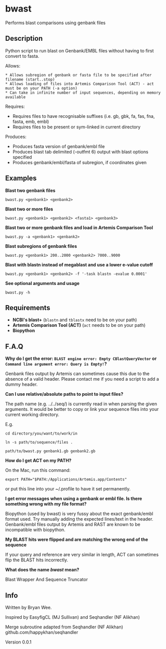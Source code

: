 # bwast
Performs blast comparisons using genbank files

Description
--------------
Python script to run blast on Genbank/EMBL files without having to first convert to fasta. 

Allows:

	* Allows subregion of genbank or fasta file to be specified after filename (start..stop)
	* Allows loading of files into Artemis Comparison Tool (ACT) - act must be on your PATH (-a option)
	* Can take in infinite number of input sequences, depending on memory available

Requires:

* Requires files to have recognisable suffixes (i.e. gb, gbk, fa, fas, fna, fasta, emb, embl)
* Requires files to be present or sym-linked in current directory

Produces:

* Produces fasta version of genbank/embl file
* Produces blast tab delimited (-outfmt 6) output with blast options specified
* Produces genbank/embl/fasta of subregion, if coordinates given



Examples
---------------

**Blast two genbank files**

``bwast.py <genbank1> <genbank2>``

**Blast two or more files**

``bwast.py <genbank1> <genbank2> <fasta1> <genbank3>``

**Blast two or more genbank files and load in Artemis Comparison Tool**

``bwast.py -a <genbank1> <genbank2>``

**Blast subregions of genbank files**

``bwast.py <genbank1> 200..2000 <genbank2> 7000..9000``

**Blast with blastn instead of megablast and use a lower e-value cutoff**

``bwast.py <genbank1> <genbank2> -f '-task blastn -evalue 0.0001'``

**See optional arguments and usage**

``bwast.py -h``


Requirements
-----------------

* **NCBI's blast+** (``blastn`` and ``tblastx`` need to be on your path)
* **Artemis Comparison Tool (ACT)** (``act`` needs to be on your path)
* **Biopython**


F.A.Q
----------------

**Why do I get the error: ``BLAST engine error: Empty CBlastQueryVector`` or ``Command line argument error: Query is Empty!``?**

Genbank files output by Artemis can sometimes cause this due to the absence of a valid header. Please contact me if you need a script to add a dummy header.


**Can I use relative/absolute paths to point to input files?**

The path name (e.g. ../../seq/) is currently read in when parsing the given arguments. It would be better to copy or link your sequence files into your current working directory.

E.g. 

``cd directory/you/want/to/work/in``

``ln -s path/to/sequence/files .``

``path/to/bwast.py genbank1.gb genbank2.gb``


**How do I get ACT on my PATH?**

On the Mac, run this command: 

``export PATH="$PATH:/Applications/Artemis.app/Contents"``

or put this line into your ~/.profile to have it set permanently.


**I get error messages when using a genbank or embl file. Is there something wrong with my file format?**

Biopython (used by bwast) is very fussy about the exact genbank/embl format used. Try manually adding the expected lines/text in the header. Genbank/embl files output by Artemis and RAST are known to be incompatible with biopython.


**My BLAST hits were flipped and are matching the wrong end of the sequence**

If your query and reference are very similar in length, ACT can sometimes flip the BLAST hits incorrectly.


**What does the name *bwast* mean?**

Blast Wrapper And Sequence Truncator 


Info
-----------
Written by Bryan Wee.

Inspired by EasyfigCL (MJ Sullivan) and Seqhandler (NF Alikhan)

Merge subroutine adapted from Seqhandler (NF Alikhan) github.com/happykhan/seqhandler

Version 0.0.1 


